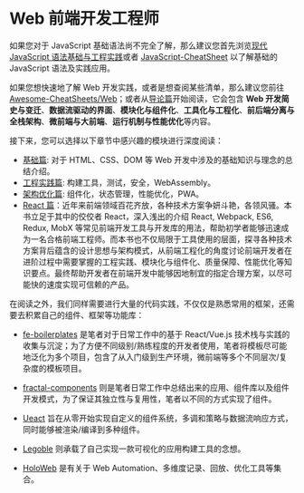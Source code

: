 # Web 前端开发工程师

如果您对于 JavaScript 基础语法尚不完全了解，那么建议您首先浏览[现代 JavaScript 语法基础与工程实践](https://parg.co/UIj)或者 [JavaScript-CheatSheet](https://github.com/wx-chevalier/Awesome-CheatSheets/blob/master/ProgrammingLanguage/JavaScript/JavaScript-CheatSheet.md) 以了解基础的 JavaScript 语法及实践应用。

如果您想快速地了解 Web 开发实践，或者是想查阅某些清单，那么建议您前往 [Awesome-CheatSheets/Web](https://github.com/wx-chevalier/Web-Series/blob/master)；或者从[导论篇](https://github.com/wx-chevalier/Web-Series/blob/master/%E5%AF%BC%E8%AE%BA)开始阅读，它会包含 **Web 开发简史与变迁**、**数据流驱动的界面**、**模块化与组件化**、**工具化与工程化**、**前后端分离与全栈架构**、**微前端与大前端**、**运行机制与性能优化**等内容。

接下来，您可以选择以下章节中感兴趣的模块进行深度阅读：

- [基础篇](https://github.com/wx-chevalier/Web-Series/blob/master/%E5%9F%BA%E7%A1%80): 对于 HTML、CSS、DOM 等 Web 开发中涉及的基础知识与理念的总结介绍。
- [工程实践篇](https://github.com/wx-chevalier/Web-Series/blob/master/%E5%B7%A5%E7%A8%8B%E5%AE%9E%E8%B7%B5): 构建工具，测试，安全，WebAssembly。
- [架构优化篇](https://github.com/wx-chevalier/Web-Series/blob/master/%E6%9E%B6%E6%9E%84%E4%BC%98%E5%8C%96%E7%AF%87): 组件化，状态管理，性能优化，PWA。
- [React 篇](https://github.com/wx-chevalier/Web-Series/blob/master/React)：近年来前端领域百花齐放，各种技术方案争妍斗艳，各领风骚。本书立足于其中的佼佼者 React，深入浅出的介绍 React, Webpack, ES6, Redux, MobX 等常见前端开发工具与开发库的用法，帮助初学者能够迅速成为一名合格前端工程师。而本书也不仅局限于工具使用的层面，探寻各种技术方案背后蕴含的设计思想与架构模式，从前端工程化的角度讨论前端开发者在进阶过程中需要掌握的工程实践、模块化与组件化、质量保障、性能优化等知识要点。最终帮助开发者在前端开发中能够因地制宜的指定合理方案，以尽可能快的速度实现可信赖的产品。

在阅读之外，我们同样需要进行大量的代码实践，不仅仅是熟悉常用的框架，还需要去积累自己的组件、框架等功能库：

- [fe-boilerplates](https://github.com/wx-chevalier/fe-boilerplates) 是笔者对于日常工作中的基于 React/Vue.js 技术栈与实践的收集与沉淀；为了方便不同级别/熟练程度的开发者使用，笔者将模板尽可能地泛化为多个项目，包含了从入门级到生产环境，微前端等多个不同层次/复杂度的模板项目。

- [fractal-components](https://github.com/wx-chevalier/fractal-components) 则是笔者日常工作中总结出来的应用、组件库以及组件开发模式，为了保证其独立性与复用性，笔者以不同的方式实现了组件。

- [Ueact](https://github.com/wx-chevalier/Ueact) 旨在从零开始实现自定义的组件系统，多调和策略与数据流响应方式，同时能够被渲染/编译到多种组件。

- [Legoble](https://github.com/wx-chevalier/Legoble) 则承载了自己实现一款可视化的应用构建工具的念想。

- [HoloWeb](https://github.com/wx-chevalier/HoloWeb) 是有关于 Web Automation、多维度记录、回放、优化工具等集合。
